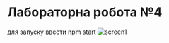 # Лабораторна робота №4
для запуску ввести npm start
![screen1](https://user-images.githubusercontent.com/36160988/40985459-d79da4d8-68ec-11e8-9325-47ddf58c3eac.png)
